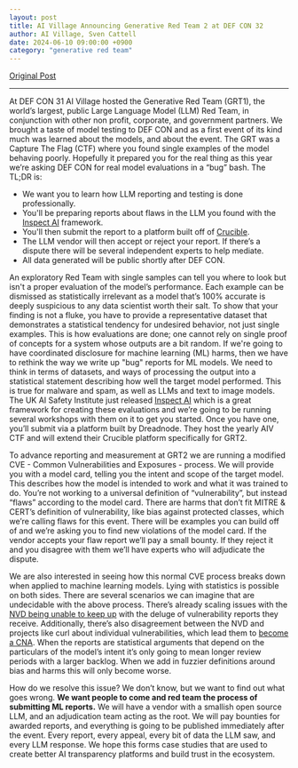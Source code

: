 ```yaml
---
layout: post
title: AI Village Announcing Generative Red Team 2 at DEF CON 32
author: AI Village, Sven Cattell
date: 2024-06-10 09:00:00 +0900
category: "generative red team"
---
```


[Original Post](https://aivillage.org/generative%20red%20team/generative-red-team-2/)

******

At DEF CON 31 AI Village hosted the Generative Red Team (GRT1), the world’s largest, public Large Language Model (LLM) Red Team, in conjunction with other non profit, corporate, and government partners. We brought a taste of model testing to DEF CON and as a first event of its kind much was learned about the models, and about the event. The GRT was a Capture The Flag (CTF) where you found single examples of the model behaving poorly. Hopefully it prepared you for the real thing as this year we’re asking DEF CON for real model evaluations in  a “bug” bash. The TL;DR is:

* We want you to learn how LLM reporting and testing is done professionally.
* You'll be preparing reports about flaws in the LLM you found with the [Inspect AI](https://ukgovernmentbeis.github.io/inspect_ai/) framework.
* You'll then submit the report to a platform built off of [Crucible](https://crucible.dreadnode.io/).
* The LLM vendor will then accept or reject your report. If there’s a dispute there will be several independent experts to help mediate.
* All data generated will be public shortly after DEF CON. 

An exploratory Red Team with single samples can tell you where to look but isn't a proper evaluation of the model’s performance. Each example can be dismissed as statistically irrelevant as a model that’s 100% accurate is deeply suspicious to any data scientist worth their salt. To show that your finding is not a fluke, you have to provide a representative dataset that demonstrates a statistical tendency for undesired behavior, not just single examples. This is how evaluations are done; one cannot rely on single proof of concepts for a system whose outputs are a bit random. If we're going to have coordinated disclosure for machine learning (ML) harms, then we have to rethink the way we write up "bug" reports for ML models. We need to think in terms of datasets, and ways of  processing the output into a statistical statement describing how well the target model performed. This is true for malware and spam, as well as LLMs and text to image models. The UK AI Safety Institute just released [Inspect AI](https://ukgovernmentbeis.github.io/inspect_ai/) which is a great framework for creating these evaluations and we’re going to be running several workshops with them on it to get you started. Once you have one, you’ll submit via a platform built by Dreadnode. They host the yearly AIV CTF and will extend their Crucible platform specifically for GRT2.

To advance reporting and measurement at GRT2 we are running a modified CVE - Common Vulnerabilities and Exposures - process. We will provide you with a model card, telling you the intent and scope of the target model. This describes how the model is intended to work and what it was trained to do. You’re not working to a universal definition of “vulnerability”, but instead “flaws” according to the model card. There are harms that don’t fit MITRE & CERT’s definition of vulnerability, like bias against protected classes, which we’re calling flaws for this event. There will be examples you can build off of and we’re asking you to find new violations of the model card. If the vendor accepts your flaw report we’ll pay a small bounty. If they reject it and you disagree with them we’ll have experts who will adjudicate the dispute.

We are also interested in seeing how this normal CVE process breaks down when applied to machine learning models. Lying with statistics is possible on both sides. There are several scenarios we can imagine that are undecidable with the above process. There’s already scaling issues with the [NVD being unable to keep up](https://www.cybersecuritydive.com/news/nist-national-vulnerability-database/712826/) with the deluge of vulnerability reports they receive. Additionally, there’s also disagreement between the NVD and projects like curl about individual vulnerabilities, which lead them to [become a CNA](https://daniel.haxx.se/blog/2024/02/21/disputed-not-rejected/). When the reports are statistical arguments that depend on the particulars of the model’s intent it’s only going to mean longer review periods with a larger backlog. When we add in fuzzier definitions around bias and harms this will only become worse. 

How do we resolve this issue? We don’t know, but we want to find out what goes wrong. **We want people to come and red team the process of submitting ML reports.** We will have a vendor with a smallish open source LLM, and an adjudication team acting as the root. We will pay bounties for awarded reports, and everything is going to be published immediately after the event. Every report, every appeal, every bit of data the LLM saw, and every LLM response. We hope this forms case studies that are used to create better AI transparency platforms and build trust in the ecosystem.